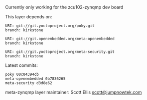 Currently only working for the zcu102-zynqmp dev board

This layer depends on:

    URI: git://git.yoctoproject.org/poky.git
    branch: kirkstone

    URI: git://git.openembedded.org/meta-openembedded
    branch: kirkstone

    URI: git://git.yoctoproject.org/meta-security.git
    branch: kirkstone

Latest commits:

    poky 00c04394cb
    meta-openembedded 0b7836265
    meta-security d3d8e62

meta-zynqmp layer maintainer: Scott Ellis <scott@jumpnowtek.com>
